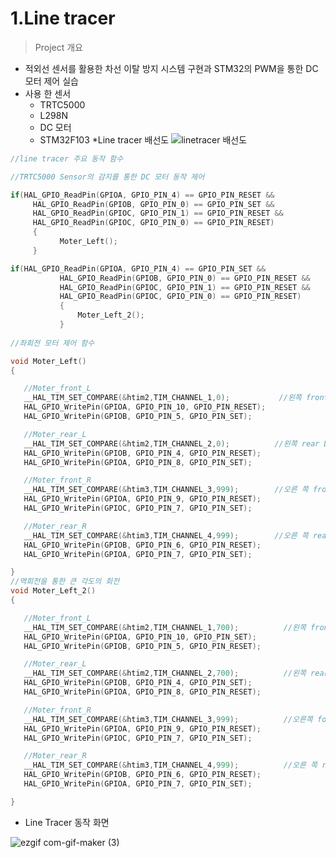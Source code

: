 

# 1.Line tracer
>Project 개요
* 적외선 센서를 활용한 차선 이탈 방지 시스템 구현과 STM32의 PWM을 통한 DC모터 제어 실습 
 * 사용 한 센서
   * TRTC5000
   * L298N
   * DC 모터
   * STM32F103
 *Line tracer 배선도
 ![linetracer 배선도](https://user-images.githubusercontent.com/112140633/201577422-80908d26-f0df-44dd-bc38-181ea5014ec2.png)
 ```C
 //line tracer 주요 동작 함수
 
 //TRTC5000 Sensor의 감지를 통한 DC 모터 동작 제어
 
 if(HAL_GPIO_ReadPin(GPIOA, GPIO_PIN_4) == GPIO_PIN_RESET &&
	  HAL_GPIO_ReadPin(GPIOB, GPIO_PIN_0) == GPIO_PIN_SET &&
	  HAL_GPIO_ReadPin(GPIOC, GPIO_PIN_1) == GPIO_PIN_RESET &&
	  HAL_GPIO_ReadPin(GPIOC, GPIO_PIN_0) == GPIO_PIN_RESET)
	  {
	  		Moter_Left();
	  }

if(HAL_GPIO_ReadPin(GPIOA, GPIO_PIN_4) == GPIO_PIN_SET &&
	  		HAL_GPIO_ReadPin(GPIOB, GPIO_PIN_0) == GPIO_PIN_RESET &&
	  		HAL_GPIO_ReadPin(GPIOC, GPIO_PIN_1) == GPIO_PIN_RESET &&
	  		HAL_GPIO_ReadPin(GPIOC, GPIO_PIN_0) == GPIO_PIN_RESET)
	  		{
	  			Moter_Left_2();
	  		}
        
 //좌회전 모터 제어 함수
 
 void Moter_Left()
{

	//Moter_front_L
	__HAL_TIM_SET_COMPARE(&htim2,TIM_CHANNEL_1,0);           //왼쪽 front DC모터 pulse 0 변환
	HAL_GPIO_WritePin(GPIOA, GPIO_PIN_10, GPIO_PIN_RESET);
	HAL_GPIO_WritePin(GPIOB, GPIO_PIN_5, GPIO_PIN_SET);

	//Moter_rear_L
	__HAL_TIM_SET_COMPARE(&htim2,TIM_CHANNEL_2,0);          //왼쪽 rear DC모터 pulse 0 변환
	HAL_GPIO_WritePin(GPIOB, GPIO_PIN_4, GPIO_PIN_RESET);
    HAL_GPIO_WritePin(GPIOA, GPIO_PIN_8, GPIO_PIN_SET);

    //Moter_front_R
	__HAL_TIM_SET_COMPARE(&htim3,TIM_CHANNEL_3,999);        //오른 쪽 front DC모터 pulse 999 변환
    HAL_GPIO_WritePin(GPIOA, GPIO_PIN_9, GPIO_PIN_RESET);
    HAL_GPIO_WritePin(GPIOC, GPIO_PIN_7, GPIO_PIN_SET);

    //Moter_rear_R                    
	__HAL_TIM_SET_COMPARE(&htim3,TIM_CHANNEL_4,999);        //오른 쪽 rear DC모터 pulse 999 변환
	HAL_GPIO_WritePin(GPIOB, GPIO_PIN_6, GPIO_PIN_RESET);
	HAL_GPIO_WritePin(GPIOA, GPIO_PIN_7, GPIO_PIN_SET);

}
 //역회전을 통한 큰 각도의 회전
void Moter_Left_2()
{

	//Moter_front_L
	__HAL_TIM_SET_COMPARE(&htim2,TIM_CHANNEL_1,700);          //왼쪽 front DC 모터의 역회전
	HAL_GPIO_WritePin(GPIOA, GPIO_PIN_10, GPIO_PIN_SET);
	HAL_GPIO_WritePin(GPIOB, GPIO_PIN_5, GPIO_PIN_RESET);

	//Moter_rear_L
	__HAL_TIM_SET_COMPARE(&htim2,TIM_CHANNEL_2,700);          //왼쪽 rear DC 모터의 역회전
	HAL_GPIO_WritePin(GPIOB, GPIO_PIN_4, GPIO_PIN_SET);
    HAL_GPIO_WritePin(GPIOA, GPIO_PIN_8, GPIO_PIN_RESET);

    //Moter_front_R
	__HAL_TIM_SET_COMPARE(&htim3,TIM_CHANNEL_3,999);          //오른쪽 fornt 모터 정회전 pulse 999
    HAL_GPIO_WritePin(GPIOA, GPIO_PIN_9, GPIO_PIN_RESET);
    HAL_GPIO_WritePin(GPIOC, GPIO_PIN_7, GPIO_PIN_SET);

    //Moter_rear_R
	__HAL_TIM_SET_COMPARE(&htim3,TIM_CHANNEL_4,999);          //오른 쪽 rear 모터 정회전 pulse 999
	HAL_GPIO_WritePin(GPIOB, GPIO_PIN_6, GPIO_PIN_RESET);
	HAL_GPIO_WritePin(GPIOA, GPIO_PIN_7, GPIO_PIN_SET);

}
```
 * Line Tracer 동작 화면
 
 ![ezgif com-gif-maker (3)](https://user-images.githubusercontent.com/112140633/201580315-3b72cb94-cbe6-4a14-abdd-e909fd8cacfb.gif)
